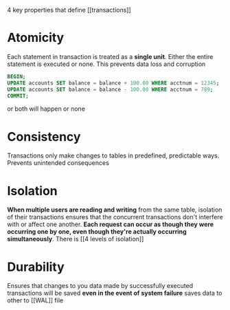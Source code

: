 4 key properties that define [[transactions]]

# Atomicity
Each statement in transaction is treated as a **single unit**. Either the entire statement is executed or none.
This prevents data loss and corruption

```sql
BEGIN; 
UPDATE accounts SET balance = balance + 100.00 WHERE acctnum = 12345; 
UPDATE accounts SET balance = balance - 100.00 WHERE acctnum = 789; 
COMMIT;
```
or both will happen or none

# Consistency
Transactions only make changes to tables in predefined, predictable ways. Prevents unintended consequences

# Isolation
**When multiple users are reading and writing** from the same table, isolation of their transactions ensures that the concurrent transactions don't interfere with or affect one another. **Each request can occur as though they were occurring one by one, even though they're actually occurring simultaneously**.
There is [[4 levels of isolation]]


# Durability
Ensures that changes to you data made by successfully executed transactions will be saved **even in the event of system failure**
saves data to other to [[WAL]] file
